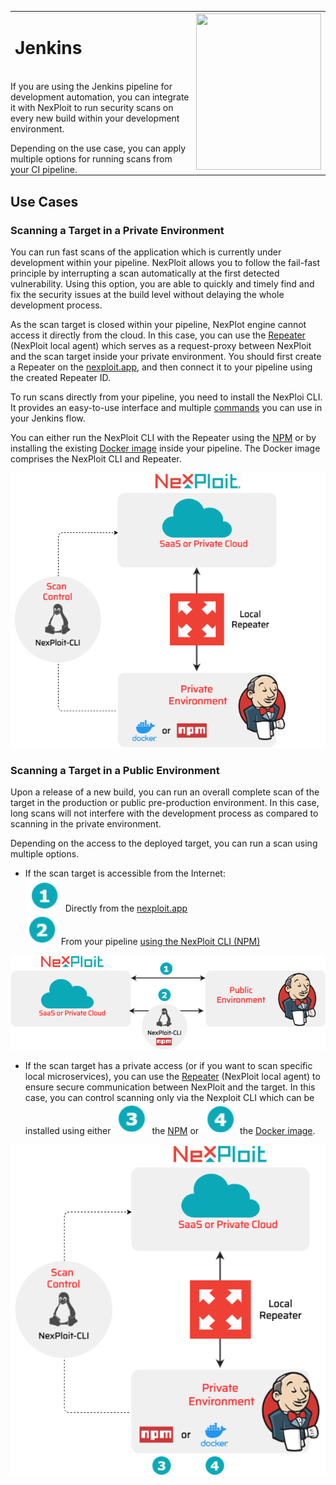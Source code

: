 <table id="integrations" >
  <tr>
    <td width="70%">
      <h1>Jenkins</h1>
    </td>
    <td width="30%" style="text-align:center" rowspan="3">
      <img src="guide/pipeline-integration/pipe-management/media/jenkins/jenkins-new-logo.png" width="200" height="250"></img>
    </td>
  </tr>
  <tr>
    <td style="text-align:left;vertical-align:text-top;padding:0px">
    <p>If you are using the Jenkins pipeline for development automation, you can integrate it with NexPloit to run security scans on every new build within your development environment.</p>
    Depending on the use case, you can apply multiple options for running scans from your CI pipeline. 
    </td>
  </tr>
</table>

## Use Cases
### Scanning a Target in a Private Environment
You can run fast scans of the application which is currently under development within your pipeline. NexPloit allows you to follow the fail-fast principle by interrupting a scan automatically at the first detected vulnerability. Using this option, you are able to quickly and timely find and fix the security issues at the build level without delaying the whole development process.

As the scan target is closed within your pipeline, NexPlot engine cannot access it directly from the cloud. In this case, you can use the [Repeater](/guide/introduction/deployment-onprem.md) (NexPloit local agent) which serves as a request-proxy between NexPloit and the scan target inside your private environment.  You should first create a Repeater on the [nexploit.app](https://nexploit.app), and then connect it to your pipeline using <br> the created Repeater ID. 

To run scans directly from your pipeline, you need to install the NexPloi CLI. It provides an easy-to-use interface and multiple [commands](guide/np-cli/command-list.md) you can use in your Jenkins flow. 

You can either run the NexPloit CLI with the Repeater using the [NPM](guide/pipeline-integration/pipe-management/jenkins/examples.md) or by installing the existing [Docker image](guide/pipeline-integration/pipe-management/jenkins/examples.md) inside your pipeline. The Docker image comprises the NexPloit CLI and Repeater.  

 ![travis-flow](../media/jenkins/jenkins-flow.png ':size=45%')

 ### Scanning a Target in a Public Environment
 Upon a release of a new build, you can run an overall complete scan of the target in the production or public pre-production environment. In this case, long scans will not interfere with the development process as compared to scanning in the private environment.  

 Depending on the access to the deployed target, you can run a scan using multiple options.
 * If the scan target is accessible from the Internet:<br>
  ![one](../media/travis/1.png ':size=3%') Directly from the [nexploit.app](https://nexploit.app)<br>
  ![two](../media/travis/2.png ':size=3%') From your pipeline [using the NexPloit CLI (NPM)](guide/pipeline-integration/pipe-management/jenkins/examples.md) 

 ![jenkins-npm](../media/jenkins/jenkins-npm.png ':size=65%')

 * If the scan target has a private access (or if you want to scan specific local microservices), you can use the [Repeater](/guide/introduction/deployment-onprem.md) (NexPloit local agent) to ensure secure communication between NexPloit and the target. In this case, you can control scanning  only via the Nexploit CLI which can be installed using either ![three](../media/travis/3.png ':size=3%') the [NPM](guide/pipeline-integration/pipe-management/jenkins/examples.md) or ![four](../media/travis/4.png ':size=3%')the [Docker image](guide/pipeline-integration/pipe-management/jenkins/examples.md).

  ![docker-npm](../media/jenkins/docker-npm.png ':size=40%')